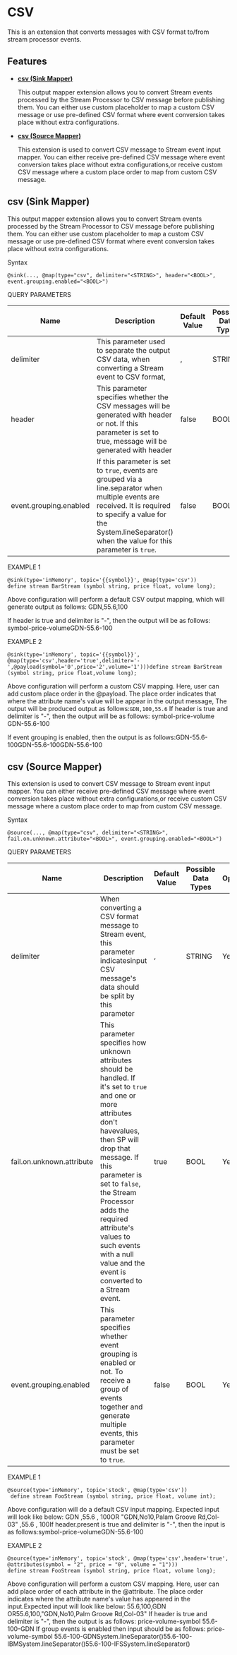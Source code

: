 # CSV

This is an extension that converts messages with CSV format to/from stream processor events.

## Features

* **[csv (Sink Mapper)](#csv-sink-mapper)**

    This output mapper extension allows you to convert Stream events
    processed by the Stream Processor to CSV message before publishing them. You
    can either use custom placeholder to map a custom CSV message or use
    pre-defined CSV format where event conversion takes place without
    extra configurations.

* **[csv (Source Mapper)](#csv-source-mapper)**

    This extension is used to convert CSV message to Stream event input
    mapper. You can either receive pre-defined CSV message where event
    conversion takes place without extra configurations,or receive
    custom CSV message where a custom place order to map from custom CSV
    message.

## csv (Sink Mapper)

This output mapper extension allows you to convert Stream events
processed by the Stream Processor to CSV message before publishing them. You can
either use custom placeholder to map a custom CSV message or use
pre-defined CSV format where event conversion takes place without extra
configurations.

Syntax

    @sink(..., @map(type="csv", delimiter="<STRING>", header="<BOOL>", event.grouping.enabled="<BOOL>")

QUERY PARAMETERS

| Name                   | Description                                                                                                                                                                                                                  | Default Value | Possible Data Types | Optional | Dynamic |
|------------------------|------------------------------------------------------------------------------------------------------------------------------------------------------------------------------------------------------------------------------|---------------|---------------------|----------|---------|
| delimiter              | This parameter used to separate the output CSV data, when converting a Stream event to CSV format,                                                                                                                           | ,             | STRING              | Yes      | No      |
| header                 | This parameter specifies whether the CSV messages will be generated with header or not. If this parameter is set to true, message will be generated with header                                                              | false         | BOOL                | Yes      | No      |
| event.grouping.enabled | If this parameter is set to `true`, events are grouped via a line.separator when multiple events are received. It is required to specify a value for the System.lineSeparator() when the value for this parameter is `true`. | false         | BOOL                | Yes      | No      |

EXAMPLE 1

    @sink(type='inMemory', topic='{{symbol}}', @map(type='csv'))
    define stream BarStream (symbol string, price float, volume long);

Above configuration will perform a default CSV output mapping, which
will generate output as follows:
GDN,55.6,100<OS supported lineseparator>

If header is true and delimiter is "-", then the output
will be as follows:
symbol-price-volume<OS supported line separator>GDN-55.6-100<OS supported line separator>

EXAMPLE 2

    @sink(type='inMemory', topic='{{symbol}}', @map(type='csv',header='true',delimiter='-',@payload(symbol='0',price='2',volume='1')))define stream BarStream (symbol string, price float,volume long);

Above configuration will perform a custom CSV mapping. Here, user can
add custom place order in the @payload. The place order indicates that
where the attribute name's value will be appear in the output message,
The output will be produced output as follows:`GDN,100,55.6`
If header is true and delimiter is "-", then the output will be as
follows:
symbol-price-volume GDN-55.6-100<OS supported line separator>

If event grouping is enabled, then the output is as
follows:GDN-55.6-100<OS supported line separator>GDN-55.6-100<OS supported line separator>GDN-55.6-100<OS supported line separator>

## csv (Source Mapper)

This extension is used to convert CSV message to Stream event input
mapper. You can either receive pre-defined CSV message where event
conversion takes place without extra configurations,or receive custom
CSV message where a custom place order to map from custom CSV message.

Syntax

    @source(..., @map(type="csv", delimiter="<STRING>", fail.on.unknown.attribute="<BOOL>", event.grouping.enabled="<BOOL>")

QUERY PARAMETERS

| Name                      | Description                                                                                                                                                                                                                                                                                                                                            | Default Value | Possible Data Types | Optional | Dynamic |
|---------------------------|--------------------------------------------------------------------------------------------------------------------------------------------------------------------------------------------------------------------------------------------------------------------------------------------------------------------------------------------------------|---------------|---------------------|----------|---------|
| delimiter                 | When converting a CSV format message to Stream event, this parameter indicatesinput CSV message\'s data should be split by this parameter                                                                                                                                                                                                              | ,             | STRING              | Yes      | No      |
| fail.on.unknown.attribute | This parameter specifies how unknown attributes should be handled. If it's set to `true` and one or more attributes don't havevalues, then SP will drop that message. If this parameter is set to `false`, the Stream Processor adds the required attribute's values to such events with a null value and the event is converted to a Stream event. | true          | BOOL                | Yes      | No      |
| event.grouping.enabled    | This parameter specifies whether event grouping is enabled or not. To receive a group of events together and generate multiple events, this parameter must be set to `true`.                                                                                                                                                                           | false         | BOOL                | Yes      | No      |

EXAMPLE 1

    @source(type='inMemory', topic='stock', @map(type='csv'))
     define stream FooStream (symbol string, price float, volume int);

Above configuration will do a default CSV input mapping. Expected input
will look like below:
GDN ,55.6 , 100OR "GDN,No10,Palam Groove
Rd,Col-03" ,55.6 , 100If header.present is true and delimiter is "-",
then the input is as follows:symbol-price-volumeGDN-55.6-100

EXAMPLE 2

    @source(type='inMemory', topic='stock', @map(type='csv',header='true', @attributes(symbol = "2", price = "0", volume = "1")))
    define stream FooStream (symbol string, price float, volume long);

Above configuration will perform a custom CSV mapping. Here, user can
add place order of each attribute in the @attribute. The place order
indicates where the attribute name's value has appeared in the
input.Expected input will look like below:
55.6,100,GDN
OR55.6,100,"GDN,No10,Palm Groove Rd,Col-03" If header is true and
delimiter is "-", then the output is as follows:
price-volume-symbol
55.6-100-GDN
If group events is enabled then input should be as follows:
price-volume-symbol
55.6-100-GDNSystem.lineSeparator()55.6-100-IBMSystem.lineSeparator()55.6-100-IFSSystem.lineSeparator()
